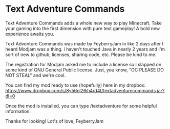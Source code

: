 # Text Adventure Commands

Text Adventure Commands adds a whole new way to play Minecraft.  Take your gaming into the first dimension with pure text gameplay!  A bold new experience awaits you.

Text Adventure Commands was made by FeyberryJam in like 2 days after I heard Modjam was a thing.  i haven't touched Java in nearly 2 years and I'm sort of new to github, licenses, sharing code, etc.  Please be kind to me.

The registration for Modjam asked me to include a license so I slapped on some kind of GNU General Public license.  Just, you know, "OC PLEASE DO NOT STEAL" and we're cool.

You can find my mod ready to use (hopefully) here in my dropbox:
https://www.dropbox.com/s/8y56nl26ih4rd4t/textadventurecommands.jar?dl=0

Once the mod is installed, you can type /textadventure for some helpful information.

Thanks for looking!
Lot's of love, FeyberryJam